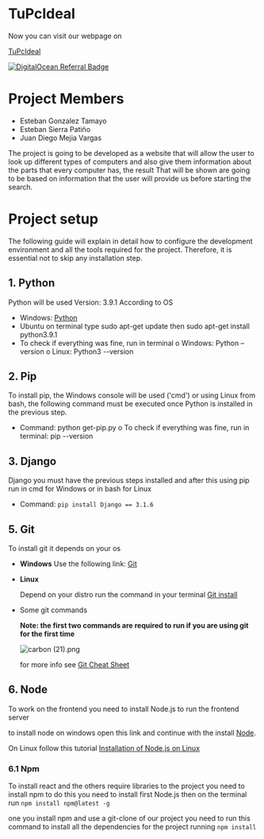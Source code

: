 # **TuPcIdeal**

Now you can visit our webpage on 

[TuPcIdeal](http://tupcideal.tk/)

[![DigitalOcean Referral Badge](https://web-platforms.sfo2.cdn.digitaloceanspaces.com/WWW/Badge%201.svg)](https://www.digitalocean.com/?refcode=0d1012b30ecf&utm_campaign=Referral_Invite&utm_medium=Referral_Program&utm_source=badge)

# **Project Members**

- Esteban Gonzalez Tamayo
- Esteban Sierra Patiño
- Juan Diego Mejia Vargas

The project is going to be developed as a website that will allow the user to look up different types of computers and also give them information about the parts that every computer has, the result That will be shown are going to be based on information that the user will provide us before starting the search.

# **Project setup**

The following guide will explain in detail how to configure the development environment and all the tools required for the project. Therefore, it is essential not to skip any installation step.

## **1. Python**
Python will be used Version: 3.9.1 According to OS
- Windows: [Python](https://www.python.org/downloads/)
- Ubuntu on terminal type sudo apt-get update then sudo apt-get install python3.9.1
- To check if everything was fine, run in terminal
o Windows: Python –version
o Linux: Python3 --version

## **2. Pip**

To install pip, the Windows console will be used ('cmd') or using Linux from bash, the following command must be executed once Python is installed in the previous step.

- Command: python get-pip.py
o To check if everything was fine, run in terminal: pip --version

## **3. Django**

Django you must have the previous steps installed and after this using pip run in cmd for Windows or in bash for Linux
- Command: `pip install Django == 3.1.6`

## **5. Git**

To install git it depends on your os

- **Windows**
  Use the following link: [Git](https://git-scm.com/)

- **Linux**

  Depend on your distro run the command in your terminal [Git install](https://git-scm.com/download/linux)

- Some git commands 

  **Note: the first two commands are required to run if you are using git for the first time**

  ![carbon (21).png](https://media.discordapp.net/attachments/429146219223449601/899014025713705040/Items_1.png)

  for more info see [Git Cheat Sheet](https://training.github.com/downloads/github-git-cheat-sheet.pdf)

## **6. Node**

To work on the frontend you need to install Node.js to run the frontend server

to install node on windows open this link and continue with the install [Node](https://nodejs.org/dist/v14.16.0/node-v14.16.0-x64.msi).

On Linux follow this tutorial [Installation of Node.js on Linux
](https://www.geeksforgeeks.org/installation-of-node-js-on-linux/)
### 6.1 Npm 

To install react and the others require libraries to the project you need to install npm to do this you need to install first Node.js then on the terminal run `npm install npm@latest -g`

one you install npm and use a git-clone of our project you need to run this command to install all the dependencies for the project running `npm install` 
